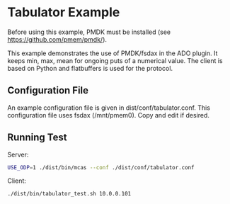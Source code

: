 # Tabulator Example

Before using this example, PMDK must be installed (see https://github.com/pmem/pmdk/).

This example demonstrates the use of PMDK/fsdax in the ADO plugin.  It keeps
min, max, mean for ongoing puts of a numerical value.  The client is based
on Python and flatbuffers is used for the protocol.

## Configuration File

An example configuration file is given in dist/conf/tabulator.conf.  This 
configuration file uses fsdax (/mnt/pmem0).  Copy and edit if desired.

## Running Test

Server:

``` bash
USE_ODP=1 ./dist/bin/mcas --conf ./dist/conf/tabulator.conf
```

Client:

``` bash
./dist/bin/tabulator_test.sh 10.0.0.101
```


